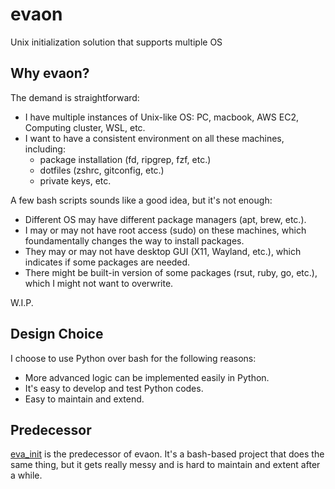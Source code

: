 # evaon

Unix initialization solution that supports multiple OS

## Why evaon?

The demand is straightforward:

- I have multiple instances of Unix-like OS: PC, macbook, AWS EC2, Computing cluster, WSL, etc.
- I want to have a consistent environment on all these machines, including:
  - package installation (fd, ripgrep, fzf, etc.)
  - dotfiles (zshrc, gitconfig, etc.)
  - private keys, etc.

A few bash scripts sounds like a good idea, but it's not enough:

- Different OS may have different package managers (apt, brew, etc.).
- I may or may not have root access (sudo) on these machines, which foundamentally changes the way to install packages.
- They may or may not have desktop GUI (X11, Wayland, etc.), which indicates if some packages are needed.
- There might be built-in version of some packages (rsut, ruby, go, etc.), which I might not want to overwrite.

W.I.P.

## Design Choice

I choose to use Python over bash for the following reasons:

- More advanced logic can be implemented easily in Python.
- It's easy to develop and test Python codes.
- Easy to maintain and extend.

## Predecessor

[eva_init](https://github.com/garywei944/eva_init) is the predecessor of evaon.
It's a bash-based project that does the same thing, but it gets really messy and is hard
to maintain and extent after a while.
